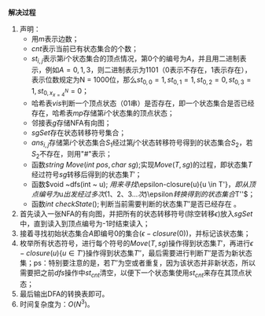 **解决过程**

1. 声明：
   - 用$m$表示边数；
   - $cnt$表示当前已有状态集合的个数；
   - $st_{i, j}$表示第$i$个状态集合的顶点情况，第$0$个的编号为$A$，并且用二进制表示，例如$A = {0, 1 ,3}$，则二进制表示为1101（0表示不存在，1表示存在），表示位数规定为N = 1000位，那么$st_{0, 0} = 1, st_{0, 1} = 1, st_{0, 2} = 0, st_{0, 3} = 1, st_{0, x_{x= 4}^N } = 0$；
   - 哈希表$vis$判断一个顶点状态（01串）是否存在，即一个状态集合是否已经存在，哈希表$mp$存储第$i$个状态集的顶点状态；
   - 邻接表$g$存储NFA有向图；
   - $sgSet$存在状态转移符号集合；
   - $ans_{i, j}$存储第$i$个状态集合$S_1$经过第$j$个状态转移符号得到的状态集合$S_2$，若$S_2$不存在，则用"#"表示；
   - 函数$string ~ Move(int ~ pos, char ~ sg);$实现$Move(T, sg)$的过程，即状态集$T$经过符号$sg$转移后得到的状态集$T'$；
   - 函数$void ~dfs(int ~ u); $用来寻找$\epsilon-closure(u)\{u \in T'\}$，即从顶点编号为$u$出发经过多次(1、2、3...次)$\epsilon$转换得到的状态集合$T''$；
   - 函数$int ~ checkState();​$判断当前需要判断的状态集$T''​$是否已经存在 。
2. 首先读入一张NFA的有向图，并把所有的状态转移符号(除空转移$\epsilon$)放入$sgSet$中，直到读入到顶点编号为-1时结束读入；
3. 接着寻找初始状态集合$A$即编号0的集合($\epsilon-closure(0)$)，并标记该状态集；
4. 枚举所有状态符号，进行每个符号的$Move(T, sg)$操作得到状态集$T'$，再进行$\epsilon-closure(u)\{u \in T'\}$操作得到状态集$T''$，最后需要进行判断$T''$是否为新状态集；ps：特别要注意的是，若$T''$为空或者重复，因为该状态并非新状态，所以需要把之前$dfs$操作中$st_{cnt}$清空，以便下一个状态集使用$st_{cnt}$来存在其顶点状态；
5. 最后输出DFA的转换表即可。
6. 时间复杂度为：$O(N^3)$。